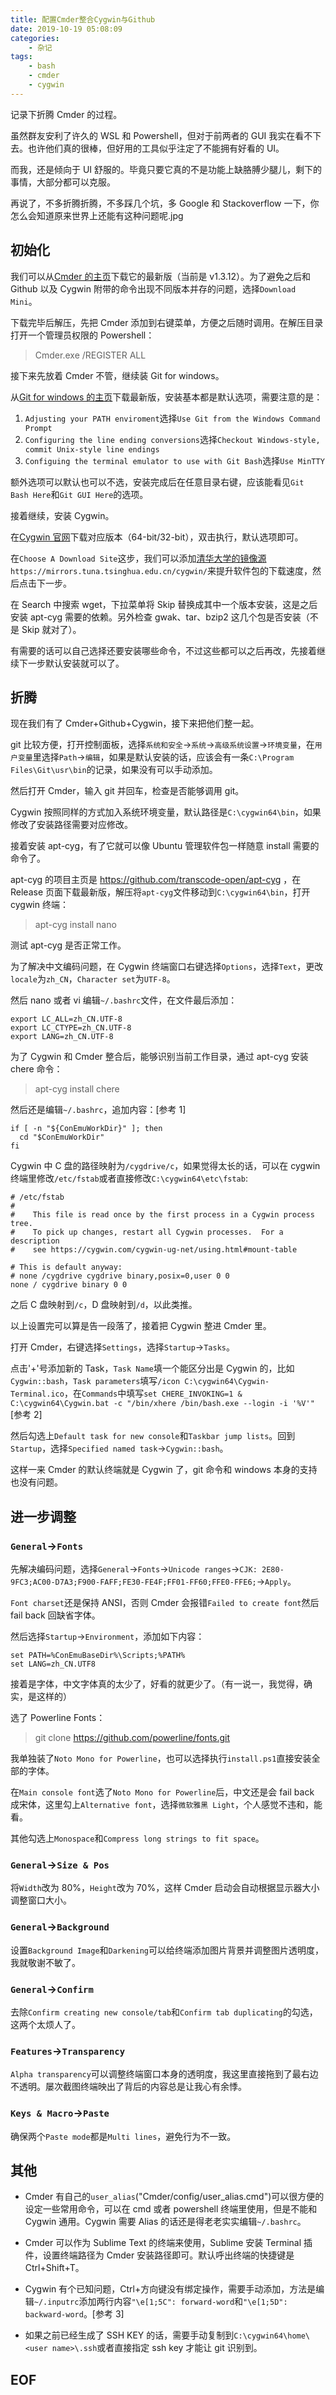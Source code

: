 ```yaml
---
title: 配置Cmder整合Cygwin与Github
date: 2019-10-19 05:08:09
categories:
    - 杂记
tags:
    - bash
    - cmder
    - cygwin
---
```


记录下折腾 Cmder 的过程。

虽然群友安利了许久的 WSL 和 Powershell，但对于前两者的 GUI 我实在看不下去。也许他们真的很棒，但好用的工具似乎注定了不能拥有好看的 UI。

而我，还是倾向于 UI 舒服的。毕竟只要它真的不是功能上缺胳膊少腿儿，剩下的事情，大部分都可以克服。

再说了，不多折腾折腾，不多踩几个坑，多 Google 和 Stackoverflow 一下，你怎么会知道原来世界上还能有这种问题呢.jpg

<!--more-->

## 初始化

我们可以从[Cmder 的主页](https://cmder.net/)下载它的最新版（当前是 v1.3.12）。为了避免之后和 Github 以及 Cygwin 附带的命令出现不同版本并存的问题，选择`Download Mini`。

下载完毕后解压，先把 Cmder 添加到右键菜单，方便之后随时调用。在解压目录打开一个管理员权限的 Powershell：

> Cmder.exe /REGISTER ALL

接下来先放着 Cmder 不管，继续装 Git for windows。

从[Git for windows 的主页](https://gitforwindows.org/)下载最新版，安装基本都是默认选项，需要注意的是：

1. `Adjusting your PATH enviroment`选择`Use Git from the Windows Command Prompt`
2. `Configuring the line ending conversions`选择`Checkout Windows-style, commit Unix-style line endings`
3. `Configuing the terminal emulator to use with Git Bash`选择`Use MinTTY`

额外选项可以默认也可以不选，安装完成后在任意目录右键，应该能看见`Git Bash Here`和`Git GUI Here`的选项。

接着继续，安装 Cygwin。

在[Cygwin 官网](https://www.cygwin.com/)下载对应版本（64-bit/32-bit），双击执行，默认选项即可。

在`Choose A Download Site`这步，我们可以添加[清华大学的镜像源](https://mirror.tuna.tsinghua.edu.cn/help/cygwin/)`https://mirrors.tuna.tsinghua.edu.cn/cygwin/`来提升软件包的下载速度，然后点击下一步。

在 Search 中搜索 wget，下拉菜单将 Skip 替换成其中一个版本安装，这是之后安装 apt-cyg 需要的依赖。另外检查 gwak、tar、bzip2 这几个包是否安装（不是 Skip 就对了）。

有需要的话可以自己选择还要安装哪些命令，不过这些都可以之后再改，先接着继续下一步默认安装就可以了。

## 折腾

现在我们有了 Cmder+Github+Cygwin，接下来把他们整一起。

git 比较方便，打开控制面板，选择`系统和安全`->`系统`->`高级系统设置`->`环境变量`，在`用户变量`里选择`Path`->`编辑`，如果是默认安装的话，应该会有一条`C:\Program Files\Git\usr\bin`的记录，如果没有可以手动添加。

然后打开 Cmder，输入 git 并回车，检查是否能够调用 git。

Cygwin 按照同样的方式加入系统环境变量，默认路径是`C:\cygwin64\bin`，如果修改了安装路径需要对应修改。

接着安装 apt-cyg，有了它就可以像 Ubuntu 管理软件包一样随意 install 需要的命令了。

apt-cyg 的项目主页是 https://github.com/transcode-open/apt-cyg ，在 Release 页面下载最新版，解压将`apt-cyg`文件移动到`C:\cygwin64\bin`，打开 cygwin 终端：

> apt-cyg install nano

测试 apt-cyg 是否正常工作。

为了解决中文编码问题，在 Cygwin 终端窗口右键选择`Options`，选择`Text`，更改`locale`为`zh_CN`，`Character set`为`UTF-8`。

然后 nano 或者 vi 编辑`~/.bashrc`文件，在文件最后添加：

```~/.bashrc
export LC_ALL=zh_CN.UTF-8
export LC_CTYPE=zh_CN.UTF-8
export LANG=zh_CN.UTF-8
```

为了 Cygwin 和 Cmder 整合后，能够识别当前工作目录，通过 apt-cyg 安装 chere 命令：

> apt-cyg install chere

然后还是编辑`~/.bashrc`，追加内容：[参考 1]

```~/.bashrc
if [ -n "${ConEmuWorkDir}" ]; then
  cd "$ConEmuWorkDir"
fi
```

Cygwin 中 C 盘的路径映射为`/cygdrive/c`，如果觉得太长的话，可以在 cygwin 终端里修改`/etc/fstab`或者直接修改`C:\cygwin64\etc\fstab`:

```/etc/fstab
# /etc/fstab
#
#    This file is read once by the first process in a Cygwin process tree.
#    To pick up changes, restart all Cygwin processes.  For a description
#    see https://cygwin.com/cygwin-ug-net/using.html#mount-table

# This is default anyway:
# none /cygdrive cygdrive binary,posix=0,user 0 0
none / cygdrive binary 0 0
```

之后 C 盘映射到`/c`，D 盘映射到`/d`，以此类推。

以上设置完可以算是告一段落了，接着把 Cygwin 整进 Cmder 里。

打开 Cmder，右键选择`Settings`，选择`Startup`->`Tasks`。

点击'+'号添加新的 Task，`Task Name`填一个能区分出是 Cygwin 的，比如`Cygwin::bash`，`Task parameters`填写`/icon C:\cygwin64\Cygwin-Terminal.ico`，在`Commands`中填写`set CHERE_INVOKING=1 & C:\cygwin64\Cygwin.bat -c "/bin/xhere /bin/bash.exe --login -i '%V'"`[参考 2]

然后勾选上`Default task for new console`和`Taskbar jump lists`。回到`Startup`，选择`Specified named task`->`Cygwin::bash`。

这样一来 Cmder 的默认终端就是 Cygwin 了，git 命令和 windows 本身的支持也没有问题。

## 进一步调整

### `General`->`Fonts`

先解决编码问题，选择`General`->`Fonts`->`Unicode ranges`->`CJK: 2E80-9FC3;AC00-D7A3;F900-FAFF;FE30-FE4F;FF01-FF60;FFE0-FFE6;`->`Apply`。

`Font charset`还是保持 ANSI，否则 Cmder 会报错`Failed to create font`然后 fail back 回缺省字体。

然后选择`Startup`->`Environment`，添加如下内容：

```
set PATH=%ConEmuBaseDir%\Scripts;%PATH%
set LANG=zh_CN.UTF8
```

接着是字体，中文字体真的太少了，好看的就更少了。（有一说一，我觉得，确实，是这样的）

选了 Powerline Fonts：

> git clone https://github.com/powerline/fonts.git

我单独装了`Noto Mono for Powerline`，也可以选择执行`install.ps1`直接安装全部的字体。

在`Main console font`选了`Noto Mono for Powerline`后，中文还是会 fail back 成宋体，这里勾上`Alternative font`，选择`微软雅黑 Light`，个人感觉不违和，能看。

其他勾选上`Monospace`和`Compress long strings to fit space`。

### `General`->`Size & Pos`

将`Width`改为 80%，`Height`改为 70%，这样 Cmder 启动会自动根据显示器大小调整窗口大小。

### `General`->`Background`

设置`Background Image`和`Darkening`可以给终端添加图片背景并调整图片透明度，我就敬谢不敏了。

### `General`->`Confirm`

去除`Confirm creating new console/tab`和`Confirm tab duplicating`的勾选，这两个太烦人了。

### `Features`->`Transparency`

`Alpha transparency`可以调整终端窗口本身的透明度，我这里直接拖到了最右边不透明。屡次截图终端映出了背后的内容总是让我心有余悸。

### `Keys & Macro`->`Paste`

确保两个`Paste mode`都是`Multi lines`，避免行为不一致。

## 其他

-   Cmder 有自己的`user_alias`("Cmder/config/user_alias.cmd")可以很方便的设定一些常用命令，可以在 cmd 或者 powershell 终端里使用，但是不能和 Cygwin 通用。Cygwin 需要 Alias 的话还是得老老实实编辑`~/.bashrc`。

-   Cmder 可以作为 Sublime Text 的终端来使用，Sublime 安装 Terminal 插件，设置终端路径为 Cmder 安装路径即可。默认呼出终端的快捷键是 Ctrl+Shift+T。

-   Cygwin 有个已知问题，Ctrl+方向键没有绑定操作，需要手动添加，方法是编辑`~/.inputrc`添加两行内容`"\e[1;5C": forward-word`和`"\e[1;5D": backward-word`。[参考 3]

-   如果之前已经生成了 SSH KEY 的话，需要手动复制到`C:\cygwin64\home\<user name>\.ssh`或者直接指定 ssh key 才能让 git 识别到。

## EOF

[参考1]: https://conemu.github.io/en/CygwinStartDir.html "cygwin, mingw, ConEmu and start up directory"
[参考2]: https://github.com/cmderdev/cmder/wiki/Integrating-Cygwin "Integrating Cygwin"
[参考3]: http://trumaze.blogspot.com/2011/04/how-to-configure-cygwin-to-use-ctrl.html "How to configure cygwin to use ctrl + arrow to move cursor forward / backward"
